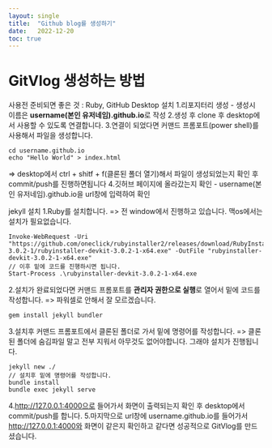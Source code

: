 ```yaml
---
layout: single
title:  "Github blog를 생성하기"
date:   2022-12-20
toc: true
---
```


# **GitVlog 생성하는 방법**
사용전 준비되면 좋은 것 : Ruby, GitHub Desktop 설치
1.리포지터리 생성 - 생성시 이름은 **username(본인 유저네임).github.io**로 작성
2.생성 후 clone 후 desktop에서 사용할 수 있도록 연결합니다.
3.연결이 되었다면 커맨드 프롬포트(power shell)를 사용해서 파일을 생성합니다.
```
cd username.github.io
echo "Hello World" > index.html
```
=> desktop에서 ctrl + shitf + f(클론된 폴더 열기)해서 파일이 생성되었는지 확인 후 commit/push를 진행하면됩니다
4.깃허브 페이지에 올라갔는지 확인 - username(본인 유저네임).github.io을 url창에 입력하여 확인

jekyll 설치
1.Ruby를 설치합니다. => 전 window에서 진행하고 있습니다. 맥os에서는 설치가 필요없습니다.
```파워셀(커맨드 프롬포트)
Invoke-WebRequest -Uri "https://github.com/oneclick/rubyinstaller2/releases/download/RubyInstaller-3.0.2-1/rubyinstaller-devkit-3.0.2-1-x64.exe" -OutFile "rubyinstaller-devkit-3.0.2-1-x64.exe"
// 이후 밑에 코드를 진행하시면 됩니다.
Start-Process .\rubyinstaller-devkit-3.0.2-1-x64.exe
```
2.설치가 완료되었다면 커맨드 프롬포트를 **관리자 권한으로 실행**로 열어서 밑에 코드를 작성합니다. => 파워셀로 안해서 잘 모르겠습니다.
```
gem install jekyll bundler
```
3.설치후 커맨드 프롬포트에서 클론된 폴더로 가서 밑에 명령어를 작성합니다.
=> 클론된 폴더에 숨김파일 말고 전부 지워서 아무것도 없어야합니다. 그래야 설치가 진행됩니다.
```
jekyll new ./
// 설치후 밑에 명령어를 작성합니다.
bundle install
bundle exec jekyll serve
```
4.http://127.0.0.1:4000으로 들어가서 화면이 출력되는지 확인 후 desktop에서 commit/push를 합니다.
5.마지막으로 url창에 username.github.io를 들어가서 http://127.0.0.1:4000와 화면이 같은지 확인하고 같다면 성공적으로 GitVlog를 만드셨습니다.

